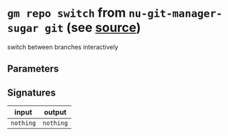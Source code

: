 # `gm repo switch` from `nu-git-manager-sugar git` (see [source](https://github.com/amtoine/nu-git-manager/blob/main/pkgs/nu-git-manager-sugar/nu-git-manager-sugar/git/mod.nu#L306))
switch between branches interactively



## Parameters


## Signatures
| input     | output    |
| --------- | --------- |
| `nothing` | `nothing` |
